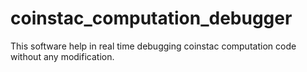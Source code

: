 # coinstac_computation_debugger
This software help in real time debugging coinstac computation code without any modification.

